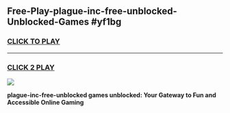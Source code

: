 
## Free-Play-plague-inc-free-unblocked-Unblocked-Games #yf1bg
<h3>
<a href="https://news.freeplayer.one?title=plague-inc-free-unblocked&ref=8M">CLICK TO PLAY</a></h3>
<hr>

<h3>
<a href="https://news.freeplayer.one?title=plague-inc-free-unblocked&ref=8M">CLICK 2 PLAY</a>
  
</h3>

<a href="https://news.freeplayer.one?title=plague-inc-free-unblocked&ref=8M"><img src="https://clearcache.store/games.png"></a>


**plague-inc-free-unblocked games unblocked: Your Gateway to Fun and Accessible Online Gaming**
